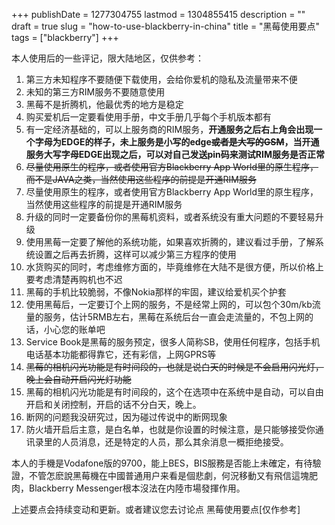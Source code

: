 +++
publishDate = 1277304755
lastmod = 1304855415
description = ""
draft = true
slug = "how-to-use-blackberry-in-china"
title = "黑莓使用要点"
tags = ["blackberry"]
+++
<p>本人使用后的一些评记，限大陆地区，仅供参考：</p>
<ol>
<li>第三方未知程序不要随便下载使用，会给你爱机的隐私及流量带来不便</li>
<li>未知的第三方RIM服务不要随意使用</li>
<li>黑莓不是折腾机，他最优秀的地方是稳定</li>
<li>购买爱机后一定要看使用手册，中文手册几乎每个手机版本都有</li>
<li>有一定经济基础的，可以上服务商的RIM服务，<b>开通服务之后右上角会出现一个字母为EDGE的样子，未上服务是小写的edge<del>或者是大写的GSM</del>，当开通服务大写字母EDGE出现之后，可以对自己发送pin码来测试RIM服务是否正常</b></li>

<li><del>尽量使用原生的程序，或者使用官方<a target="_blank" href="http://na.blackberry.com/eng/services/appworld/"></a>Blackberry App World里的原生程序，而不是JAVA之类，当然使用这些程序的前提是开通RIM服务</del></li>
<li>尽量使用原生的程序，或者使用官方Blackberry App World里的原生程序，当然使用这些程序的前提是开通RIM服务</li>
<li>升级的同时一定要备份你的黑莓机资料，或者系统没有重大问题的不要轻易升级</li>
<li>使用黑莓一定要了解他的系统功能，如果喜欢折腾的，建议看过手册，了解系统设置之后再去折腾，这样可以减少第三方程序的使用</li>
<li>水货购买的同时，考虑维修方面的，毕竟维修在大陆不是很方便，所以价格上要考虑清楚再购机也不迟</li>
<li>黑莓的手机比较脆弱，不像Nokia那样的牢固，建议给爱机买个护套</li>
<li>使用黑莓后，一定要订个上网的服务，不是经常上网的，可以包个30m/kb流量的服务，估计5RMB左右，黑莓在系统后台一直会走流量的，不包上网的话，小心您的账单吧</li>
<li><a target="_blank" href="http://baike.baidu.com/view/2272314.htm"></a>Service Book是黑莓的服务预定，很多人简称SB，使用任何程序，包括手机电话基本功能都得靠它，还有彩信，上网GPRS等</li>

<li><del>黑莓的相机闪光功能是有时间段的，也就是说白天的时候是不会启用闪光灯，晚上会自动开启闪光灯功能</del></li>
<li>黑莓的相机闪光功能是有时间段的，这个在选项中在系统中是自动，可以自由开启和关闭控制，开启的话不分白天，晚上。</li>
<li>断网的问题我没研究过，因为碰过传说中的断网现象</li>
<li>防火墙开启后主意，是白名单，也就是你设置的时候注意，是只能够接受你通讯录里的人员消息，还是特定的人员，那么其余消息一概拒绝接受。</li>
</ol>

<p>本人的手機是Vodafone版的9700，能上BES，BIS服務是否能上未確定，有待驗證，不管怎麽說黑莓機在中國普通用户来看是個悲劇，何況移動又有飛信這塊肥肉，Blackberry Messenger根本沒法在内陸市場發揮作用。</p>

<p>上述要点会持续变动和更新。或者建议您去讨论点 <a target="_blank" href="http://www.52blackberry.com/thread-398696-1-1.html"></a>黑莓使用要点[仅作参考]</p>